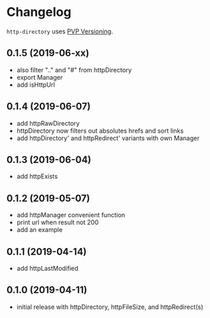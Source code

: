 # Changelog

`http-directory` uses [PVP Versioning](https://pvp.haskell.org).

## 0.1.5 (2019-06-xx)
- also filter ".." and "#" from httpDirectory
- export Manager
- add isHttpUrl

## 0.1.4 (2019-06-07)
- add httpRawDirectory
- httpDirectory now filters out absolutes hrefs and sort links
- add httpDirectory' and httpRedirect' variants with own Manager

## 0.1.3 (2019-06-04)
- add httpExists

## 0.1.2 (2019-05-07)
- add httpManager convenient function
- print url when result not 200
- add an example

## 0.1.1 (2019-04-14)
- add httpLastModified

## 0.1.0 (2019-04-11)
- initial release with httpDirectory, httpFileSize, and httpRedirect(s)
